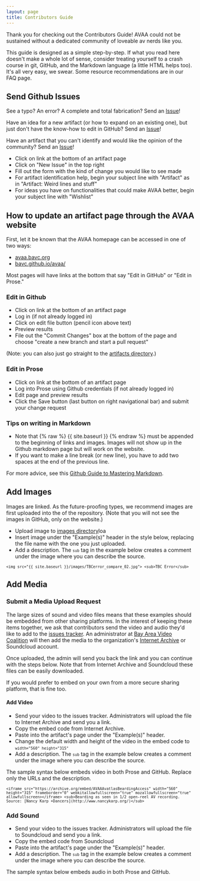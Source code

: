```yaml
---
layout: page
title: Contributors Guide
---
```

Thank you for checking out the Contributors Guide! AVAA could not be sustained without a dedicated community of loveable av nerds like you. 

This guide is designed as a simple step-by-step. If what you read here doesn't make a whole lot of sense, consider treating yourself to a crash course in git, GitHub, and the Markdown language (a little HTML helps too). It's all very easy, we swear. Some resource recommendations are in our FAQ page. 

## Send Github Issues

See a typo? An error? A complete and total fabrication? Send an <a href="https://github.com/bavc/avaa/issues">Issue</a>! 

Have an idea for a new artifact (or how to expand on an existing one), but just don't have the know-how to edit in GitHub? Send an <a href="https://github.com/bavc/avaa/issues">Issue</a>!

Have an artifact that you can't identify and would like the opinion of the community? Send an <a href="https://github.com/bavc/avaa/issues">Issue</a>! 

- Click on link at the bottom of an artifact page
- Click on "New Issue" in the top right
- Fill out the form with the kind of change you would like to see made
- For artifact identification help, begin your subject line with "Artifact" as in "Artifact: Weird lines and stuff" 
- For ideas you have on functionalities that could make AVAA better, begin your subject line with "Wishlist" 

## How to update an artifact page through the AVAA website

First, let it be known that the AVAA homepage can be accessed in one of two ways: 

- <a href="https://avaa.bavc.org">avaa.bavc.org</a>
- <a href="https://bavc.github.io/avaa/">bavc.github.io/avaa/</a>

Most pages will have links at the bottom that say "Edit in GitHub" or "Edit in Prose." 

### Edit in Github

- Click on link at the bottom of an artifact page
- Log in (if not already logged in)
- Click on edit file button (pencil icon above text)
- Preview results
- File out the "Commit Changes" box at the bottom of the page and choose "create a new branch and start a pull request"

(Note: you can also just go straight to the <a href="https://github.com/bavc/avaa/tree/master/_artifacts">artifacts directory</a>.)

### Edit in Prose

- Click on link at the bottom of an artifact page
- Log into Prose using Github credentials (if not already logged in)
- Edit page and preview results
- Click the Save button (last button on right navigational bar) and submit your change request

### Tips on writing in Markdown

* Note that {% raw %} {{ site.baseurl }} {% endraw %} must be appended to the beginning of links and images. Images will not show up in the Github markdown page but will work on the website.
* If you want to make a line break (or new line), you have to add two spaces at the end of the previous line.  

For more advice, see this [Github Guide to Mastering Markdown](https://guides.github.com/features/mastering-markdown/).  

## Add Images

Images are linked. As the future-proofing types, we recommend images are first uploaded into the  of the repository. (Note that you will not see the images in GitHub, only on the website.) 

- Upload image to <a href="https://github.com/bavc/avaa/tree/master/images">images directory</a>loa
- Insert image under the "Example(s)" header in the style below, replacing the file name with the one you just uploaded. 
- Add a description. The <small>```sub```</small> tag in the example below creates a comment under the image where you can describe the source. 

<small>```<img src="{{ site.baseurl }}/images/TBCerror_compare_02.jpg">
<sub>TBC Error</sub>```</small>

## Add Media

### Submit a Media Upload Request

The large sizes of sound and video files means that these examples should be embedded from other sharing platforms. In the interest of keeping these items together, we ask that contributors send the video and audio they'd like to add to the <a href="https://github.com/bavc/avaa/issues">issues tracker</a>. An administrator at <a href="www.bavc.org/preserve-media">Bay Area Video Coalition</a> will then add the media to the organization's <a href="https://archive.org/search.php?query=%23AVAA">Internet Archive</a> or Soundcloud account. 

Once uploaded, the admin will send you back the link and you can continue with the steps below. Note that from Internet Archive and Soundcloud these files can be easily downloaded.

If you would prefer to embed on your own from a more secure sharing platform, that is fine too. 

#### Add Video

- Send your video to the issues tracker. Administrators will upload the file to Internet Archive and send you a link. 
- Copy the embed code from Internet Archive. 
- Paste into the artifact's page under the "Example(s)" header. 
- Change the default width and height of the video in the embed code to <small>```width="560" height="315"```</small>
- Add a description. The <small>```sub```</small> tag in the example below creates a comment under the image where you can describe the source. 

The sample syntax below embeds video in both Prose and GitHub. Replace only the URLs and the description.

<small>```<iframe src="https://archive.org/embed/AVAAAvatlasBeardingAccess" width="560" height="315" frameborder="0" webkitallowfullscreen="true" mozallowfullscreen="true" allowfullscreen></iframe>
<sub>Bearding as seen in 1/2 open-reel AV recording. Source: [Nancy Karp +Dancers](http://www.nancykarp.org/)</sub>```</small>

### Add Sound 

- Send your video to the issues tracker. Administrators will upload the file to Soundcloud and send you a link. 
- Copy the embed code from Soundcloud
- Paste into the artifact's page under the "Example(s)" header. 
- Add a description. The <small>```sub```</small> tag in the example below creates a comment under the image where you can describe the source. 

The sample syntax below embeds audio in both Prose and GitHub.


